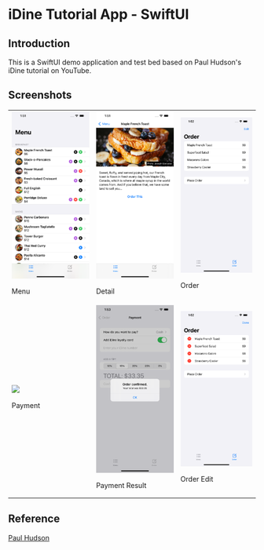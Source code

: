 # iDine Tutorial App - SwiftUI

## Introduction

This is a SwiftUI demo application and test bed based on Paul Hudson's iDine tutorial on YouTube.

## Screenshots

<table>
<tr>
<td>
<img src="/screenshots/menu.png" width="300"/>

Menu
</td>
<td>
<img src="/screenshots/detail.png" width="300"/>

Detail
</td>
<td>
<img src="/screenshots/order.png" width="300"/>

Order
</td>
</tr>

<tr>
<td>
<img src="/screenshots/payment" width="300"/>

Payment
</td>
<td>
<img src="/screenshots/payment_Result.png" width="300"/>

Payment Result
</td>
<td>
<img src="/screenshots/order_edit.png" width="300"/>

Order Edit
</td>
</tr>
</table>


## Reference
<a href="https://www.youtube.com/c/PaulHudson" target="_blank">Paul Hudson</a>
